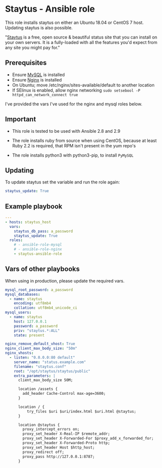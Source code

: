 # Staytus - Ansible role

This role installs staytus on either an Ubuntu 18.04 or CentOS 7 host.
Updating staytus is also possible.

"[Staytus](https://staytus.co/) is a free, open source & beautiful status site that you can install on your own servers. It is a fully-loaded with all the features you'd expect from any site you might pay for."

Prerequisites
-------------

 * Ensure [MySQL](https://github.com/geerlingguy/ansible-role-mysql) is installed
 * Ensure [Nginx](https://github.com/nginxinc/ansible-role-nginx) is installed
 * On Ubuntu; move /etc/nginx/sites-available/default to another location
 * If SElinux is enabled, allow nginx networking `sudo setsebool -P httpd_can_network_connect true`

I've provided the vars I've used for the nginx and mysql roles below.


Important
---------

 * This role is tested to be used with Ansible 2.8 and 2.9

 * The role installs ruby from source when using CentOS,
   because at least Ruby 2.2 is required, that RPM isn't present in the yum repo's

 * The role installs python3 with python3-pip, to install `PyMySQL`


Updating
--------

To update staytus set the variable and run the role again:

```yaml
staytus_update: True
```

Example playbook
----------------

```yaml
---
- hosts: staytus_host
  vars:
    staytus_db_pass: a_password
    staytus_update: True
  roles:
    # - ansible-role-mysql
    # - ansible-role-nginx
    - staytus-ansible-role
```


Vars of other playbooks
-----------------------

When using in production, please update the required vars.

```yaml
mysql_root_password: a_password
mysql_databases:
  - name: staytus
    encoding: utf8mb4
    collation: utf8mb4_unicode_ci
mysql_users:
  - name: staytus
    host: 127.0.0.1
    password: a_password
    priv: "staytus.*:ALL"
    state: present

nginx_remove_default_vhost: True
nginx_client_max_body_size: "50m"
nginx_vhosts:
  - listen: "0.0.0.0:80 default"
    server_name: "status.example.com"
    filename: "staytus.conf"
    root: "/opt/staytus/staytus/public"
    extra_parameters: |
      client_max_body_size 50M;

      location /assets {
        add_header Cache-Control max-age=3600;
      }

      location / {
          try_files $uri $uri/index.html $uri.html @staytus;
      }

      location @staytus {
        proxy_intercept_errors on;
        proxy_set_header X-Real-IP $remote_addr;
        proxy_set_header X-Forwarded-For $proxy_add_x_forwarded_for;
        proxy_set_header X-Forwarded-Proto http;
        proxy_set_header Host $http_host;
        proxy_redirect off;
        proxy_pass http://127.0.0.1:8787;
      }
```
